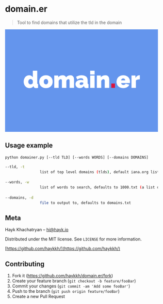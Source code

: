 # domain.er
> Tool to find domains that utilize the tld in the domain


![](header.png)


## Usage example
```sh
python domainer.py [--tld TLD] [--words WORDS] [--domains DOMAINS]
```

```sh
--tld, -t
                list of top level domains (tlds), default iana.org list if left empty
  
--words, -w
                list of words to search, defaults to 1000.txt (a list of the 1000 most popular used words)

--domains, -d
                file to output to, defaults to domains.txt
```


## Meta

Hayk Khachatryan –  hi@hayk.io

Distributed under the MIT license. See ``LICENSE`` for more information.

[https://github.com/haykkh/](https://github.com/haykkh/)

## Contributing

1. Fork it (<https://github.com/haykkh/domain.er/fork>)
2. Create your feature branch (`git checkout -b feature/fooBar`)
3. Commit your changes (`git commit -am 'Add some fooBar'`)
4. Push to the branch (`git push origin feature/fooBar`)
5. Create a new Pull Request

<!-- Markdown link & img dfn's -->
[npm-image]: https://img.shields.io/npm/v/datadog-metrics.svg?style=flat-square
[npm-url]: https://npmjs.org/package/datadog-metrics
[npm-downloads]: https://img.shields.io/npm/dm/datadog-metrics.svg?style=flat-square
[travis-image]: https://img.shields.io/travis/dbader/node-datadog-metrics/master.svg?style=flat-square
[travis-url]: https://travis-ci.org/dbader/node-datadog-metrics
[wiki]: https://github.com/yourname/yourproject/wiki